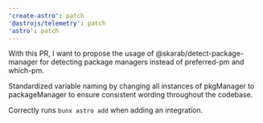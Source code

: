```yaml
---
'create-astro': patch
'@astrojs/telemetry': patch
'astro': patch
---
```


With this PR, I want to propose the usage of @skarab/detect-package-manager for detecting package managers instead of preferred-pm and which-pm.

Standardized variable naming by changing all instances of pkgManager to packageManager to ensure consistent wording throughout the codebase.

Correctly runs `bunx astro add` when adding an integration.
